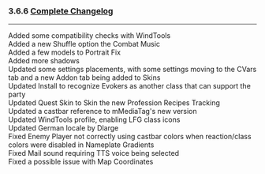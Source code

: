 ### 3.6.6 [Complete Changelog](https://github.com/eltreum0/eltruism/blob/main/Changelog.md)
___
Added some compatibility checks with WindTools\
Added a new Shuffle option the Combat Music\
Added a few models to Portrait Fix\
Added more shadows\
Updated some settings placements, with some settings moving to the CVars tab and a new Addon tab being added to Skins\
Updated Install to recognize Evokers as another class that can support the party\
Updated Quest Skin to Skin the new Profession Recipes Tracking\
Updated a castbar reference to mMediaTag's new version\
Updated WindTools profile, enabling LFG class icons\
Updated German locale by Dlarge\
Fixed Enemy Player not correctly using castbar colors when reaction/class colors were disabled in Nameplate Gradients\
Fixed Mail sound requiring TTS voice being selected\
Fixed a possible issue with Map Coordinates
